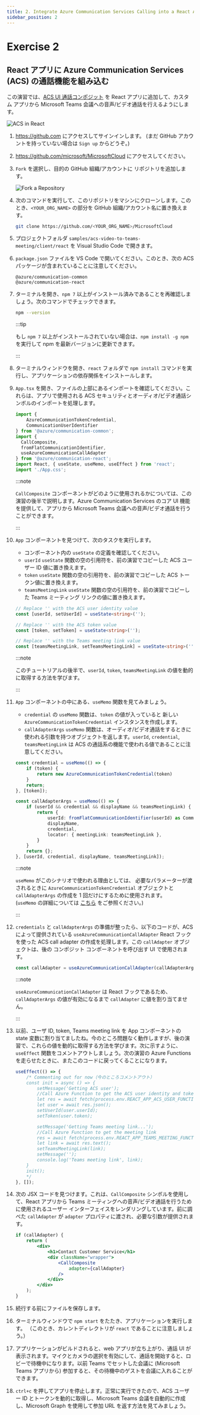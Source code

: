 ```yaml
---
title: 2. Integrate Azure Communication Services Calling into a React App
sidebar_position: 2
---
```


# Exercise 2

## React アプリに Azure Communication Services (ACS) の通話機能を組み込む

この演習では、[ACS UI 通話コンポジット](https://azure.github.io/communication-ui-library/?path=/docs/composites-call-joinexistingcall--join-existing-call) を React アプリに追加して、カスタム アプリから Microsoft Teams 会議への音声/ビデオ通話を行えるようにします。


![ACS in React](/img/acs-to-teams/2-acs-react.png "ACS in React")

1. https://github.com にアクセスしてサインインします。 (まだ GitHub アカウントを持っていない場合は `Sign up` からどうぞ。)

1. https://github.com/microsoft/MicrosoftCloud にアクセスしてください。

1. `Fork` を選択し、目的の GitHub 組織/アカウントに リポジトリを追加します。

    ![Fork a Repository](/img/acs-to-teams/fork-repo.png "Fork a Repository")

1. 次のコマンドを実行して、このリポジトリをマシンにクローンします。このとき、`<YOUR_ORG_NAME>` の部分を GitHub 組織/アカウント名に置き換えます。

    ```bash
    git clone https://github.com/<YOUR_ORG_NAME>/MicrosoftCloud
    ```

1. プロジェクトフォルダ `samples/acs-video-to-teams-meeting/client/react` を Visual Studio Code で開きます。

1. `package.json` ファイルを VS Code で開いてください。このとき、次の ACS パッケージが含まれていることに注意してください。

    ```
    @azure/communication-common 
    @azure/communication-react
    ``` 

1. ターミナルを開き、`npm 7` 以上がインストール済みであることを再確認しましょう。次のコマンドでチェックできます。

    ```bash
    npm --version
    ```

    :::tip
    
    もし `npm 7` 以上がインストールされていない場合は、`npm install -g npm` を実行して npm を最新バージョンに更新できます。

    :::

1. ターミナルウィンドウを開き、`react` フォルダで `npm install` コマンドを実行し、アプリケーションの依存関係をインストールします。

1. `App.tsx` を開き、ファイルの上部にあるインポートを確認してください。これらは、アプリで使用される ACS セキュリティとオーディオ/ビデオ通話シンボルのインポートを処理します。

    ```typescript
    import { 
        AzureCommunicationTokenCredential,
        CommunicationUserIdentifier 
    } from '@azure/communication-common';
    import {  
      CallComposite, 
      fromFlatCommunicationIdentifier, 
      useAzureCommunicationCallAdapter 
    } from '@azure/communication-react';
    import React, { useState, useMemo, useEffect } from 'react';
    import './App.css';
    ```

    :::note
    
    `CallComposite` コンポーネントがどのように使用されるかについては、この演習の後半で説明します。Azure Communication Services のコア UI 機能を提供して、アプリから Microsoft Teams 会議への音声/ビデオ通話を行うことができます。

    :::

1. `App` コンポーネントを見つけて、次のタスクを実行します。
    - コンポーネント内の `useState` の定義を確認してください。
    - `userId` `useState` 関数の空の引用符を、前の演習でコピーした ACS ユーザー ID 値に置き換えます。
    - `token` `useState` 関数の空の引用符を、前の演習でコピーした ACS トークン値に置き換えます。
    - `teamsMeetingLink` `useState` 関数の空の引用符を、前の演習でコピーした Teams ミーティング リンクの値に置き換えます。

    ```typescript
    // Replace '' with the ACS user identity value
    const [userId, setUserId] = useState<string>('');

    // Replace '' with the ACS token value
    const [token, setToken] = useState<string>('');

    // Replace '' with the Teams meeting link value
    const [teamsMeetingLink, setTeamsMeetingLink] = useState<string>('');
    ```

    :::note
    
    このチュートリアルの後半で、`userId`, `token`, `teamsMeetingLink` の値を動的に取得する方法を学びます。

    :::

1. `App` コンポーネントの中にある、`useMemo` 関数を見てみましょう。
    -  `credential` の `useMemo` 関数は、`token` の値が入っていると 新しい `AzureCommunicationTokenCredential` インスタンスを作成します。
    - `callAdapterArgs` `useMemo` 関数は、オーディオ/ビデオ通話をするときに使われる引数を持つオブジェクトを返します。`userId`, `credential`, `teamsMeetingLink` は ACS の通話系の機能で使われる値であることに注意してください。

    ```typescript
    const credential = useMemo(() => {
        if (token) {
            return new AzureCommunicationTokenCredential(token)
        }
        return;
    }, [token]);

    const callAdapterArgs = useMemo(() => {
        if (userId && credential && displayName && teamsMeetingLink) {
            return {
                userId: fromFlatCommunicationIdentifier(userId) as CommunicationUserIdentifier,
                displayName,
                credential,
                locator: { meetingLink: teamsMeetingLink },
            }
        }
        return {};
    }, [userId, credential, displayName, teamsMeetingLink]);
    ```

    :::note
    
    `useMemo` がこのシナリオで使われる理由としては、
    必要なパラメーターが渡されるときに `AzureCommunicationTokenCredential` オブジェクトと `callAdapterArgs` の作成を 1 回だけにするために使用されます。   
    (`useMemo` の詳細については [こちら](https://reactjs.org/docs/hooks-reference.html#usememo) をご参照ください。)
    
    :::

1. `credentials` と `callAdapterArgs` の準備が整ったら、以下のコードが、ACS によって提供されている `useAzureCommunicationCallAdapter` React フックを使った ACS call adapter の作成を処理します。この `callAdapter` オブジェクトは、後の コンポジット コンポーネントを呼び出す UI で使用されます。

    ```typescript
    const callAdapter = useAzureCommunicationCallAdapter(callAdapterArgs);
    ```

    :::note

    `useAzureCommunicationCallAdapter` は React フックであるため、 `callAdapterArgs` の値が有効になるまで `callAdapter` に値を割り当てません。
    
    :::

1. 以前、ユーザ ID, token, Teams meeting link を App コンポーネントの state 変数に割り当てましたね。今のところ問題なく動作しますが、後の演習で、これらの値を動的に取得する方法を学びます。次に示すように、`useEffect` 関数をコメントアウトしましょう。次の演習の Azure Functions を走らせたときに、またこのコードに戻ってくることになります。

    ```typescript
    useEffect(() => {
        /* Commenting out for now（今のところコメントアウト）
        const init = async () => {
            setMessage('Getting ACS user');
            //Call Azure Function to get the ACS user identity and token
            let res = await fetch(process.env.REACT_APP_ACS_USER_FUNCTION as string);
            let user = await res.json();
            setUserId(user.userId);
            setToken(user.token);

            setMessage('Getting Teams meeting link...');
            //Call Azure Function to get the meeting link
            res = await fetch(process.env.REACT_APP_TEAMS_MEETING_FUNCTION as string);
            let link = await res.text();
            setTeamsMeetingLink(link);
            setMessage('');
            console.log('Teams meeting link', link);
        }
        init();
        */
    }, []);
    ```

1. 次の JSX コードを見つけます。これは、`CallComposite` シンボルを使用して、React アプリから Teams ミーティングへの音声/ビデオ通話を行うために使用されるユーザー インターフェイスをレンダリングしています。前に調べた `callAdapter` が `adapter` プロパティに渡され、必要な引数が提供されます。

    ```jsx
    if (callAdapter) {
        return (
            <div>
                <h1>Contact Customer Service</h1>
                <div className="wrapper">
                    <CallComposite
                        adapter={callAdapter} 
                    />
                </div>
            </div>
        );
    }
    ```

1. 続行する前にファイルを保存します。

1. ターミナルウィンドウで `npm start` をたたき、アプリケーションを実行します。 （このとき、カレントディレクトリが `react` であることに注意しましょう。）

1. アプリケーションがビルドされると、web アプリが立ち上がり、通話 UI が表示されます。マイクとカメラの選択を有効にして、通話を開始すると、ロビーで待機中になります。以前 Teams でセットした会議に (Microsoft Teams アプリから) 参加すると、その待機中のゲストを会議に入れることができます。

1. `ctrl+c` を押してアプリを停止します。正常に実行できたので、ACS ユーザー ID とトークンを動的に取得し、Microsoft Teams 会議を自動的に作成し、Microsoft Graph を使用して参加 URL を返す方法を見てみましょう。
